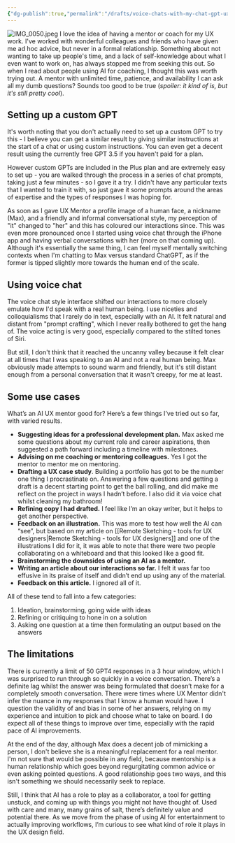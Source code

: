 ```yaml
---
{"dg-publish":true,"permalink":"/drafts/voice-chats-with-my-chat-gpt-ux-mentor/","noteIcon":"","created":"2024-01-19"}
---
```



![IMG_0050.jpeg](/img/user/assets/IMG_0050.jpeg)
I love the idea of having a mentor or coach for my UX work. I've worked with wonderful colleagues and friends who have given me ad hoc advice, but never in a formal relationship. Something about not wanting to take up people's time, and a lack of self-knowledge about what I even want to work on, has always stopped me from seeking this out. So when I read about people using AI for coaching, I thought this was worth trying out. A mentor with unlimited time, patience, and availability I can ask all my dumb questions? Sounds too good to be true (*spoiler: it kind of is, but it's still pretty cool*).
## Setting up a custom GPT
It's worth noting that you don't actually need to set up a custom GPT to try this - I believe you can get a similar result by giving similar instructions at the start of a chat or using custom instructions. You can even get a decent result using the currently free GPT 3.5 if you haven't paid for a plan. 

However custom GPTs are included in the Plus plan and are extremely easy to set up - you are walked through the process in a series of chat prompts, taking just a few minutes - so I gave it a try. I didn't have any particular texts that I wanted to train it with, so just gave it some prompts around the areas of expertise and the types of responses I was hoping for.

As soon as I gave UX Mentor a profile image of a human face, a nickname (Max), and a friendly and informal conversational style, my perception of "it" changed to "her" and this has coloured our interactions since. This was even more pronounced once I started using voice chat through the iPhone app and having verbal conversations with her (more on that coming up). Although it's essentially the same thing, I can feel myself mentally switching contexts when I'm chatting to Max versus standard ChatGPT, as if the former is tipped slightly more towards the human end of the scale.

## Using voice chat
The voice chat style interface shifted our interactions to more closely emulate how I'd speak with a real human being. I use niceties and colloquialisms that I rarely do in text, especially with an AI. It felt natural and distant from "prompt crafting", which I never really bothered to get the hang of. The voice acting is very good, especially compared to the stilted tones of Siri.

But still, I don't think that it reached the uncanny valley because it felt clear at all times that I was speaking to an AI and not a real human being. Max obviously made attempts to sound warm and friendly, but it's still distant enough from a personal conversation that it wasn't creepy, for me at least.

## Some use cases
What’s an AI UX mentor good for? Here’s a few things I’ve tried out so far, with varied results.

* **Suggesting ideas for a professional development plan.** Max asked me some questions about my current role and career aspirations, then suggested a path forward including a timeline with milestones.
* **Advising on me coaching or mentoring colleagues.** Yes I got the mentor to mentor me on mentoring. 
* **Drafting a UX case study**. Building a portfolio has got to be the number one thing I procrastinate on. Answering a few questions and getting a draft is a decent starting point to get the ball rolling, and did make me reflect on the project in ways I hadn’t before. I also did it via voice chat whilst cleaning my bathroom!
* **Refining copy I had drafted.** I feel like I’m an okay writer, but it helps to get another perspective.
* **Feedback on an illustration.** This was more to test how well the AI can “see”, but based on my article on [[Remote Sketching - tools for UX designers\|Remote Sketching - tools for UX designers]] and one of the illustrations I did for it, it was able to note that there were two people collaborating on a whiteboard and that this looked like a good fit.
* **Brainstorming the downsides of using an AI as a mentor.**
* **Writing an article about our interactions so far.** I felt it was far too effusive in its praise of itself and didn’t end up using any of the material.
* **Feedback on this article.** I ignored all of it.

All of these tend to fall into a few categories:
1. Ideation, brainstorming, going wide with ideas
2. Refining or critiquing to hone in on a solution
3. Asking one question at a time then formulating an output based on the answers

## The limitations
There is currently a limit of 50 GPT4 responses in a 3 hour window, which I was surprised to run through so quickly in a voice conversation. There’s a definite lag whilst the answer was being formulated that doesn’t make for a completely smooth conversation. There were times where UX Mentor didn't infer the nuance in my responses that I know a human would have. I question the validity of and bias in some of her answers, relying on my experience and intuition to pick and choose what to take on board. I do expect all of these things to improve over time, especially with the rapid pace of AI improvements.

At the end of the day, although Max does a decent job of mimicking a person, I don't believe she is a meaningful replacement for a real mentor. I'm not sure that would be possible in any field, because mentorship is a human relationship which goes beyond regurgitating common advice or even asking pointed questions. A good relationship goes two ways, and this isn't something we should necessarily seek to replace.

Still, I think that AI has a role to play as a collaborator, a tool for getting unstuck, and coming up with things you might not have thought of. Used with care and many, many grains of salt, there’s definitely value and potential there. As we move from the phase of using AI for entertainment to actually improving workflows, I’m curious to see what kind of role it plays in the UX design field.

